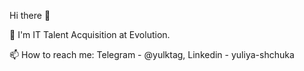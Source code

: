 Hi there 👋

🔭 I'm IT Talent Acquisition at Evolution. 

📫 How to reach me: Telegram - @yulktag, Linkedin - yuliya-shchuka
<!--
**yuliyashchuka/yuliyashchuka** is a ✨ _special_ ✨ repository because its `README.md` (this file) appears on your GitHub profile.

Here are some ideas to get you started:

- 🔭 I’m currently working on ...
- 🌱 I’m currently learning ...
- 👯 I’m looking to collaborate on ...
- 🤔 I’m looking for help with ...
- 💬 Ask me about ...
- 📫 How to reach me: ...
- 😄 Pronouns: ...
- ⚡ Fun fact: ...
-->
